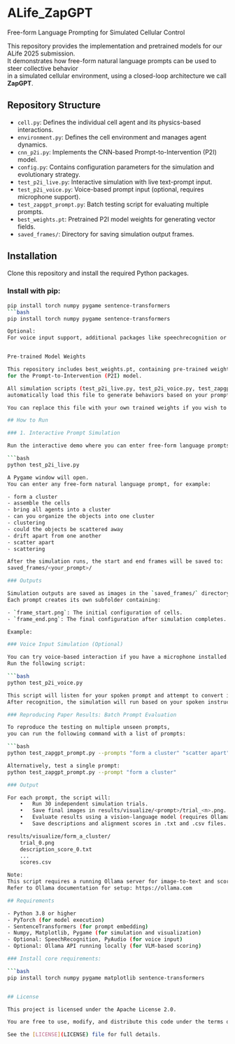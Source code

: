 # ALife_ZapGPT

Free-form Language Prompting for Simulated Cellular Control

This repository provides the implementation and pretrained models for our ALife 2025 submission.  
It demonstrates how free-form natural language prompts can be used to steer collective behavior  
in a simulated cellular environment, using a closed-loop architecture we call **ZapGPT**.

## Repository Structure

- `cell.py`: Defines the individual cell agent and its physics-based interactions.
- `environment.py`: Defines the cell environment and manages agent dynamics.
- `cnn_p2i.py`: Implements the CNN-based Prompt-to-Intervention (P2I) model.
- `config.py`: Contains configuration parameters for the simulation and evolutionary strategy.
- `test_p2i_live.py`: Interactive simulation with live text-prompt input.
- `test_p2i_voice.py`: Voice-based prompt input (optional, requires microphone support).
- `test_zapgpt_prompt.py`: Batch testing script for evaluating multiple prompts.
- `best_weights.pt`: Pretrained P2I model weights for generating vector fields.
- `saved_frames/`: Directory for saving simulation output frames.

## Installation

Clone this repository and install the required Python packages.

### Install with pip:

```bash
pip install torch numpy pygame sentence-transformers
```bash
pip install torch numpy pygame sentence-transformers

Optional:
For voice input support, additional packages like speechrecognition or pyaudio may be required.


Pre-trained Model Weights

This repository includes best_weights.pt, containing pre-trained weights
for the Prompt-to-Intervention (P2I) model.

All simulation scripts (test_p2i_live.py, test_p2i_voice.py, test_zapgpt_prompt.py)
automatically load this file to generate behaviors based on your prompts.

You can replace this file with your own trained weights if you wish to evolve or fine-tune new behaviors.

## How to Run

### 1. Interactive Prompt Simulation

Run the interactive demo where you can enter free-form language prompts:

```bash
python test_p2i_live.py

A Pygame window will open.  
You can enter any free-form natural language prompt, for example:

- form a cluster
- assemble the cells
- bring all agents into a cluster
- can you organize the objects into one cluster
- clustering
- could the objects be scattered away
- drift apart from one another
- scatter apart
- scattering

After the simulation runs, the start and end frames will be saved to:
saved_frames/<your_prompt>/

### Outputs

Simulation outputs are saved as images in the `saved_frames/` directory.  
Each prompt creates its own subfolder containing:

- `frame_start.png`: The initial configuration of cells.
- `frame_end.png`: The final configuration after simulation completes.

Example:

### Voice Input Simulation (Optional)

You can try voice-based interaction if you have a microphone installed.  
Run the following script:

```bash
python test_p2i_voice.py

This script will listen for your spoken prompt and attempt to convert it to text.
After recognition, the simulation will run based on your spoken instruction.

### Reproducing Paper Results: Batch Prompt Evaluation

To reproduce the testing on multiple unseen prompts,  
you can run the following command with a list of prompts:

```bash
python test_zapgpt_prompt.py --prompts "form a cluster" "scatter apart" "assemble the cells"

Alternatively, test a single prompt:
python test_zapgpt_prompt.py --prompt "form a cluster"

### Output

For each prompt, the script will:
	•	Run 30 independent simulation trials.
	•	Save final images in results/visualize/<prompt>/trial_<n>.png.
	•	Evaluate results using a vision-language model (requires Ollama server).
	•	Save descriptions and alignment scores in .txt and .csv files.

results/visualize/form_a_cluster/
    trial_0.png
    description_score_0.txt
    ...
    scores.csv

Note:
This script requires a running Ollama server for image-to-text and scoring evaluation.
Refer to Ollama documentation for setup: https://ollama.com

## Requirements

- Python 3.8 or higher
- PyTorch (for model execution)
- SentenceTransformers (for prompt embedding)
- Numpy, Matplotlib, Pygame (for simulation and visualization)
- Optional: SpeechRecognition, PyAudio (for voice input)
- Optional: Ollama API running locally (for VLM-based scoring)

### Install core requirements:

```bash
pip install torch numpy pygame matplotlib sentence-transformers


## License

This project is licensed under the Apache License 2.0.

You are free to use, modify, and distribute this code under the terms of the license.

See the [LICENSE](LICENSE) file for full details.
